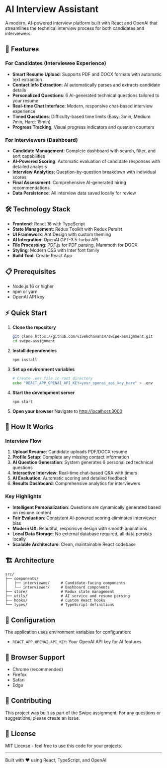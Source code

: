 # AI Interview Assistant

A modern, AI-powered interview platform built with React and OpenAI that streamlines the technical interview process for both candidates and interviewers.

## 🚀 Features

### For Candidates (Interviewee Experience)
- **Smart Resume Upload**: Supports PDF and DOCX formats with automatic text extraction
- **Contact Info Extraction**: AI automatically parses and extracts candidate details
- **Personalized Questions**: 6 AI-generated technical questions tailored to your resume
- **Real-time Chat Interface**: Modern, responsive chat-based interview experience
- **Timed Questions**: Difficulty-based time limits (Easy: 3min, Medium: 7min, Hard: 15min)
- **Progress Tracking**: Visual progress indicators and question counters

### For Interviewers (Dashboard)
- **Candidate Management**: Complete dashboard with search, filter, and sort capabilities
- **AI-Powered Scoring**: Automatic evaluation of candidate responses with detailed analysis
- **Interview Analytics**: Question-by-question breakdown with individual scores
- **Final Assessment**: Comprehensive AI-generated hiring recommendations
- **Data Persistence**: All interview data saved locally for review

## 🛠️ Technology Stack

- **Frontend**: React 18 with TypeScript
- **State Management**: Redux Toolkit with Redux Persist
- **UI Framework**: Ant Design with custom theming
- **AI Integration**: OpenAI GPT-3.5-turbo API
- **File Processing**: PDF.js for PDF parsing, Mammoth for DOCX
- **Styling**: Modern CSS with Inter font family
- **Build Tool**: Create React App

## 📋 Prerequisites

- Node.js 16 or higher
- npm or yarn
- OpenAI API key

## ⚡ Quick Start

1. **Clone the repository**
   ```bash
   git clone https://github.com/vivekchavan14/swipe-assignment.git
   cd swipe-assignment
   ```

2. **Install dependencies**
   ```bash
   npm install
   ```

3. **Set up environment variables**
   ```bash
   # Create .env file in root directory
   echo "REACT_APP_OPENAI_API_KEY=your_openai_api_key_here" > .env
   ```

4. **Start the development server**
   ```bash
   npm start
   ```

5. **Open your browser**
   Navigate to [http://localhost:3000](http://localhost:3000)

## 🎯 How It Works

### Interview Flow
1. **Upload Resume**: Candidate uploads PDF/DOCX resume
2. **Profile Setup**: Complete any missing contact information
3. **AI Question Generation**: System generates 6 personalized technical questions
4. **Interactive Interview**: Real-time chat-based Q&A with timers
5. **AI Evaluation**: Automatic scoring and detailed feedback
6. **Results Dashboard**: Comprehensive analytics for interviewers

### Key Highlights
- **Intelligent Personalization**: Questions are dynamically generated based on resume content
- **Fair Evaluation**: Consistent AI-powered scoring eliminates interviewer bias
- **Modern UX**: Beautiful, responsive design with smooth animations
- **Local Data Storage**: No external database required, all data persists locally
- **Scalable Architecture**: Clean, maintainable React codebase

## 🏗️ Architecture

```
src/
├── components/
│   ├── interviewee/     # Candidate-facing components
│   └── interviewer/     # Dashboard components
├── store/               # Redux state management
├── utils/               # AI service and resume parsing
├── hooks/               # Custom React hooks
└── types/               # TypeScript definitions
```

## 🔧 Configuration

The application uses environment variables for configuration:

- `REACT_APP_OPENAI_API_KEY`: Your OpenAI API key for AI features

## 📱 Browser Support

- Chrome (recommended)
- Firefox
- Safari
- Edge

## 🤝 Contributing

This project was built as part of the Swipe assignment. For any questions or suggestions, please create an issue.

## 📄 License

MIT License - feel free to use this code for your projects.

---

Built with ❤️ using React, TypeScript, and OpenAI
